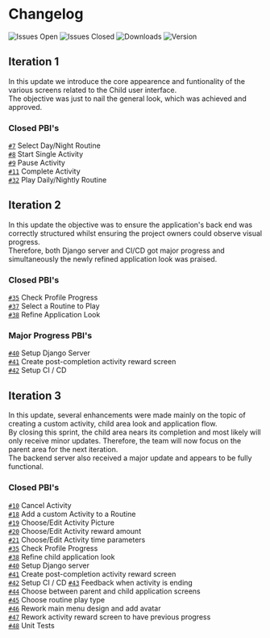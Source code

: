 # Changelog
![Issues Open](https://img.shields.io/badge/issues-open_36-54cc1f.svg) ![Issues Closed](https://img.shields.io/badge/issues-closed_5-d7af23.svg) ![Downloads](https://img.shields.io/badge/downloads-0_total-54cc1f.svg) ![Version](https://img.shields.io/badge/version-0.1.0-54cc1f.svg)

## Iteration 1
In this update we introduce the core appearence and funtionality of the various screens related to the Child user interface.  
The objective was just to nail the general look, which was achieved and approved.

### Closed PBI's
[`#7`](https://gitlab.com/ldso18-19/t4g2/issues/7) Select Day/Night Routine  
[`#8`](https://gitlab.com/ldso18-19/t4g2/issues/8) Start Single Activity  
[`#9`](https://gitlab.com/ldso18-19/t4g2/issues/9) Pause Activity  
[`#11`](https://gitlab.com/ldso18-19/t4g2/issues/11) Complete Activity  
[`#32`](https://gitlab.com/ldso18-19/t4g2/issues/32) Play Daily/Nightly Routine

## Iteration 2
In this update the objective was to ensure the application's back end was correctly structured whilst ensuring the project owners could observe visual progress.  
Therefore, both Django server and CI/CD got major progress and simultaneously the newly refined application look was praised.

### Closed PBI's
[`#35`](https://gitlab.com/ldso18-19/t4g2/issues/35) Check Profile Progress  
[`#37`](https://gitlab.com/ldso18-19/t4g2/issues/37) Select a Routine to Play  
[`#38`](https://gitlab.com/ldso18-19/t4g2/issues/38) Refine Application Look  

### Major Progress PBI's
[`#40`](https://gitlab.com/ldso18-19/t4g2/issues/40) Setup Django Server  
[`#41`](https://gitlab.com/ldso18-19/t4g2/issues/41) Create post-completion activity reward screen  
[`#42`](https://gitlab.com/ldso18-19/t4g2/issues/42) Setup CI / CD

## Iteration 3
In this update, several enhancements were made mainly on the topic of creating a custom activity, child area look and application flow.  
By closing this sprint, the child area nears its completion and most likely will only receive minor updates. Therefore, the team will now focus on the parent area for the next iteration.  
The backend server also received a major update and appears to be fully functional.

### Closed PBI's
[`#10`](https://gitlab.com/feup-tbs/ldso18-19/t4g2/issues/10) Cancel Activity  
[`#18`](https://gitlab.com/feup-tbs/ldso18-19/t4g2/issues/18) Add a custom Activity to a Routine  
[`#19`](https://gitlab.com/feup-tbs/ldso18-19/t4g2/issues/19) Choose/Edit Activity Picture  
[`#20`](https://gitlab.com/feup-tbs/ldso18-19/t4g2/issues/20) Choose/Edit Activity reward amount  
[`#21`](https://gitlab.com/feup-tbs/ldso18-19/t4g2/issues/21) Choose/Edit Activity time parameters  
[`#35`](https://gitlab.com/feup-tbs/ldso18-19/t4g2/issues/35) Check Profile Progress  
[`#38`](https://gitlab.com/feup-tbs/ldso18-19/t4g2/issues/38) Refine child application look  
[`#40`](https://gitlab.com/feup-tbs/ldso18-19/t4g2/issues/40) Setup Django server  
[`#41`](https://gitlab.com/feup-tbs/ldso18-19/t4g2/issues/41) Create post-completion activity reward screen  
[`#42`](https://gitlab.com/feup-tbs/ldso18-19/t4g2/issues/42) Setup CI / CD
[`#43`](https://gitlab.com/feup-tbs/ldso18-19/t4g2/issues/43) Feedback when activity is ending  
[`#44`](https://gitlab.com/feup-tbs/ldso18-19/t4g2/issues/44) Choose between parent and child application screens  
[`#45`](https://gitlab.com/feup-tbs/ldso18-19/t4g2/issues/45) Choose routine play type  
[`#46`](https://gitlab.com/feup-tbs/ldso18-19/t4g2/issues/46) Rework main menu design and add avatar  
[`#47`](https://gitlab.com/feup-tbs/ldso18-19/t4g2/issues/47) Rework activity reward screen to have previous progress  
[`#48`](https://gitlab.com/feup-tbs/ldso18-19/t4g2/issues/48) Unit Tests







